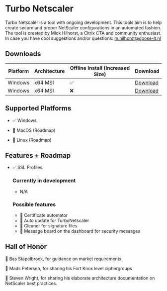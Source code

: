 
# Turbo Netscaler

Turbo Netscaler is a tool with ongoing development.
This tools aim is to help create secure and proper NetScaler configurations in an automated fashion.
The tool is created by Mick Hilhorst, a Citrix CTA and community enthusiast.
In case you have cool suggestions and/or questions: m.hilhorst@goose-it.nl

  

## Downloads



| Platform  | Architecture | Offline Install (Increased Size) | Download |
| ------------- | ------------- | ------------- | ------------- |
| Windows  | x64 MSI  | ✅  |  [Download](https://drive.google.com/file/d/1oBMQG52OTdc0kEGbHTpzlcLpT2rnaikD/view?usp=sharing)|
| Windows  | x64 MSI  | ❌  |  [Download](https://drive.google.com/file/d/1knPjBnCJNfW441WZB29HKJS9bspC76QP/view?usp=sharing)|


## Supported Platforms

- :white_check_mark: Windows

- :memo: MacOS (Roadmap)

- :memo: Linux (Roadmap)

## Features + Roadmap

- :white_check_mark: SSL Profiles



	### Currently in development
	 - N/A
	### Possible features
	- :memo: Certificate automator
	- :memo: Auto update for TurboNetscaler
	- :memo: Cleaner for signature files
	- :memo: Message board on the dashboard for security messages
	



## Hall of Honor

  

:beers: Bas Stapelbroek, for guidance on market requirements.

:beers: Mads Petersen, for sharing his Fort Knox level ciphergroups

:beers: Steven Wright, for sharing his elaborate architecture documentation on NetScaler best practices.
